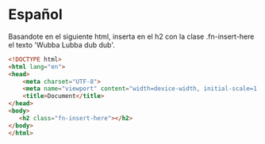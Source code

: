 # Español
Basandote en el siguiente html, inserta en el h2 con la clase .fn-insert-here el texto 'Wubba Lubba dub dub'.

```html
<!DOCTYPE html>
<html lang="en">
<head>
    <meta charset="UTF-8">
    <meta name="viewport" content="width=device-width, initial-scale=1.0">
    <title>Document</title>
</head>
<body>
   <h2 class="fn-insert-here"></h2> 
</body>
</html>
```